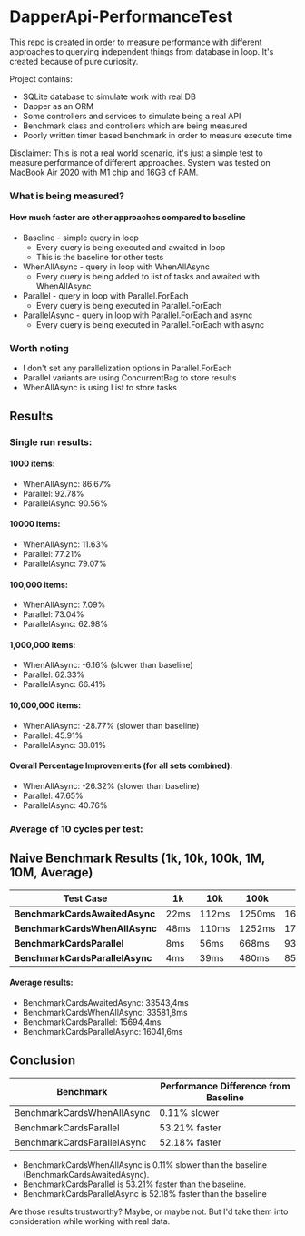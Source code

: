 # DapperApi-PerformanceTest
This repo is created in order to measure performance with different 
approaches to querying independent things from database in loop.
It's created because of pure curiosity.

Project contains: 
-  SQLite database to simulate work with real DB
-  Dapper as an ORM
-  Some controllers and services to simulate being a real API
-  Benchmark class and controllers which are being measured
-  Poorly written timer based benchmark in order to measure execute time

Disclaimer: This is not a real world scenario, it's just a simple test to measure performance of different approaches.
System was tested on MacBook Air 2020 with M1 chip and 16GB of RAM.

### What is being measured? 
#### How much faster are other approaches compared to baseline
-  Baseline - simple query in loop
    - Every query is being executed and awaited in loop
    - This is the baseline for other tests
-  WhenAllAsync - query in loop with WhenAllAsync
    - Every query is being added to list of tasks and awaited with WhenAllAsync
- Parallel - query in loop with Parallel.ForEach
    - Every query is being executed in Parallel.ForEach
- ParallelAsync - query in loop with Parallel.ForEach and async
    - Every query is being executed in Parallel.ForEach with async

### Worth noting
- I don't set any parallelization options in Parallel.ForEach
- Parallel variants are using ConcurrentBag to store results
- WhenAllAsync is using List to store tasks

## Results
### Single run results:
#### 1000 items:
- WhenAllAsync: 86.67%
- Parallel: 92.78%
- ParallelAsync: 90.56%

#### 10000 items:
- WhenAllAsync: 11.63%
- Parallel: 77.21%
- ParallelAsync: 79.07%

#### 100,000 items:
- WhenAllAsync: 7.09%
- Parallel: 73.04%
- ParallelAsync: 62.98%

#### 1,000,000 items:
- WhenAllAsync: -6.16% (slower than baseline)
- Parallel: 62.33%
- ParallelAsync: 66.41%

#### 10,000,000 items:
- WhenAllAsync: -28.77% (slower than baseline)
- Parallel: 45.91%
- ParallelAsync: 38.01%

#### Overall Percentage Improvements (for all sets combined):
- WhenAllAsync: -26.32% (slower than baseline)
- Parallel: 47.65%
- ParallelAsync: 40.76%

### Average of 10 cycles per test:
## Naive Benchmark Results (1k, 10k, 100k, 1M, 10M, Average)

| Test Case                       | 1k   | 10k   | 100k   | 1M      | 10M      | Average   |
|---------------------------------|------|-------|--------|---------|----------|-----------|
| **BenchmarkCardsAwaitedAsync**  | 22ms | 112ms | 1250ms | 16435ms | 149898ms | 33543.4ms |
| **BenchmarkCardsWhenAllAsync**  | 48ms | 110ms | 1252ms | 17508ms | 148991ms | 33581.8ms |
| **BenchmarkCardsParallel**      | 8ms  | 56ms  | 668ms  | 9373ms  | 68367ms  | 15694.4ms |
| **BenchmarkCardsParallelAsync** | 4ms  | 39ms  | 480ms  | 8511ms  | 71174ms  | 16041.6ms |


#### Average results:
- BenchmarkCardsAwaitedAsync: 33543,4ms
- BenchmarkCardsWhenAllAsync: 33581,8ms
- BenchmarkCardsParallel: 15694,4ms
- BenchmarkCardsParallelAsync: 16041,6ms

## Conclusion
| Benchmark                   | Performance Difference from Baseline |
|-----------------------------|--------------------------------------|
| BenchmarkCardsWhenAllAsync  | 0.11% slower                         |
| BenchmarkCardsParallel      | 53.21% faster                        |
| BenchmarkCardsParallelAsync | 52.18% faster                        |


- BenchmarkCardsWhenAllAsync is 0.11% slower than the baseline (BenchmarkCardsAwaitedAsync).
- BenchmarkCardsParallel is 53.21% faster than the baseline.
- BenchmarkCardsParallelAsync is 52.18% faster than the baseline



Are those results trustworthy? Maybe, or maybe not. But I'd take them into consideration while working with real data.

